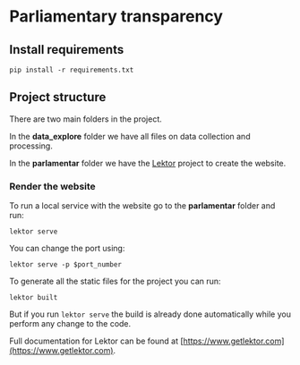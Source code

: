 # Parliamentary transparency



## Install requirements

`pip install -r requirements.txt`



## Project structure

There are two main folders in the project.

In the **data_explore** folder we have all files on data collection and processing.

In the **parlamentar** folder we have the [Lektor](https://www.getlektor.com/) project to create the website.



### Render the website 

To run a local service with the website go to the **parlamentar** folder and run:

`lektor serve`

You can change the port using:

`lektor serve -p $port_number`

To generate all the static files for the project you can run:

`lektor built`

But if you run `lektor serve` the build is already done automatically while you perform any change to the code.

Full documentation for Lektor can be found at [https://www.getlektor.com](https://www.getlektor.com).

